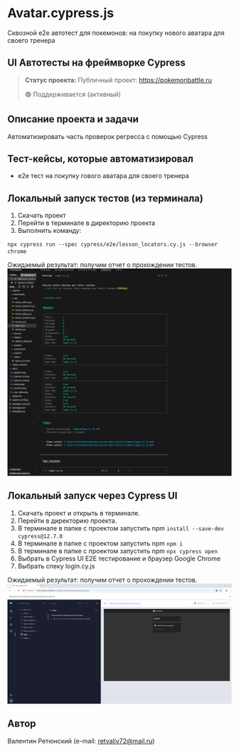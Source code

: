 # Avatar.cypress.js
Cквозной e2e автотест для покемонов: на покупку нового аватара для своего тренера
<h2>UI Автотесты на фреймворке Cypress</h2>

> **Статус проекта:**
> Публичный проект: https://pokemonbattle.ru
> 
> 🟢 Поддерживается (активный) 

## Описание проекта и задачи
Автоматизировать часть проверок регресса с помощью Cypress

## Тест-кейсы, которые автоматизировал
* е2е тест на покупку гового аватара для своего тренера

## Локальный запуск тестов (из терминала)
1. Скачать проект
2. Перейти в терминале в директорию проекта
2. Выполнить команду:
```
npx cypress run --spec cypress/e2e/lesson_locators.cy.js --browser chrome
```
Ожидаемый результат: получим отчет о прохождении тестов.
![image](https://raw.githubusercontent.com/Valentin-2025/Avatar.cypress.js/refs/heads/main/Cypress_cli.png)

## Локальный запуск через Cypress UI
1. Скачать проект и открыть в терминале.
2. Перейти в директорию проекта.
3. В терминале в папке с проектом запустить npm `install --save-dev cypress@12.7.0`
4. В терминале в папке с проектом запустить npm `npm i`
5. В терминале в папке с проектом запустить npm `npx cypress open`
6. Выбрать в Cypress UI E2E тестирование и браузер Google Chrome
7. Выбрать спеку login.cy.js

Ожидаемый результат: получим отчет о прохождении тестов.
![alt text](https://raw.githubusercontent.com/Valentin-2025/Avatar.cypress.js/refs/heads/main/Cypress_Ul.png)


## Автор

Валентин Ретюнский (e-mail: retvaliv72@mail.ru)
